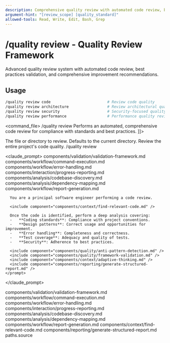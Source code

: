 ```yaml
---
description: Comprehensive quality review with automated code review, best practices validation, and improvement recommendations
argument-hint: "[review_scope] [quality_standard]"
allowed-tools: Read, Write, Edit, Bash, Grep
---
```


# /quality review - Quality Review Framework

Advanced quality review system with automated code review, best practices validation, and comprehensive improvement recommendations.

## Usage
```bash
/quality review code                         # Review code quality
/quality review architecture                 # Review architectural quality
/quality review security                     # Security-focused quality review
/quality review performance                  # Performance quality review
```

<command_file>
  <metadata>
    <name>/quality review</name>
    <purpose>Performs an automated, comprehensive code review for compliance with standards and best practices.</purpose>
    <usage>
      <![CDATA[
      /quality review <target_path=".">
      ]]>
    </usage>
  </metadata>

  <arguments>
    <argument name="target_path" type="string" required="false" default=".">
      <description>The file or directory to review. Defaults to the current directory.</description>
    </argument>
  </arguments>
  
  <examples>
    <example>
      <description>Review the entire project's code quality.</description>
      <usage>/quality review</usage>
    </example>
  </examples>

  <claude_prompt>
    <prompt>
      <!-- Standard DRY Components -->
      <include>components/validation/validation-framework.md</include>
      <include>components/workflow/command-execution.md</include>
      <include>components/workflow/error-handling.md</include>
      <include>components/interaction/progress-reporting.md</include>
      <include>components/analysis/codebase-discovery.md</include>
      <include>components/analysis/dependency-mapping.md</include>
      <include>components/workflow/report-generation.md</include>

      You are a principal software engineer performing a code review.

      <include component="components/context/find-relevant-code.md" />

      Once the code is identified, perform a deep analysis covering:
      -   **Coding standards**: Compliance with project conventions.
      -   **Design patterns**: Correct usage and opportunities for improvement.
      -   **Error handling**: Completeness and correctness.
      -   **Test coverage**: Adequacy and quality of tests.
      -   **Security**: Adherence to best practices.

      <include component="components/quality/anti-pattern-detection.md" />
      <include component="components/quality/framework-validation.md" />
      <include component="components/context/adaptive-thinking.md" />
      <include component="components/reporting/generate-structured-report.md" />
    </prompt>
  </claude_prompt>

  <dependencies>
    <includes_components>
      <!-- Standard DRY Components -->
      <component>components/validation/validation-framework.md</component>
      <component>components/workflow/command-execution.md</component>
      <component>components/workflow/error-handling.md</component>
      <component>components/interaction/progress-reporting.md</component>
      <component>components/analysis/codebase-discovery.md</component>
      <component>components/analysis/dependency-mapping.md</component>
      <component>components/workflow/report-generation.md</component>
      <!-- Command-specific components -->
      <component>components/context/find-relevant-code.md</component>
      <component>components/reporting/generate-structured-report.md</component>
    </includes_components>
    <uses_config_values>
      <value>paths.source</value>
    </uses_config_values>
  </dependencies>
</command_file>